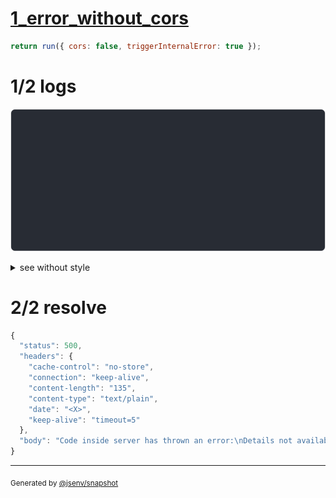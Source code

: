 # [1_error_without_cors](../../cors.test.mjs#L64)

```js
return run({ cors: false, triggerInternalError: true });
```

# 1/2 logs

![img](log_group.svg)

<details>
  <summary>see without style</summary>

```console
OPTIONS http://127.0.0.1/
internal error while handling request
--- error stack ---
Error: here
    at redirectRequest (base/cors.test.mjs:28:19)
    at callHook (@jsenv/core/packages/backend/server/src/service_controller.js:62:25)
    at Object.callHooks (@jsenv/core/packages/backend/server/src/service_controller.js:86:27)
    at applyRequestInternalRedirection (@jsenv/core/packages/backend/server/src/start_server.js:399:23)
    at getResponseProperties (@jsenv/core/packages/backend/server/src/start_server.js:532:17)
    at Server.requestEventHandler (@jsenv/core/packages/backend/server/src/start_server.js:698:42)
    at Server.emit (node:events:520:35)
    at parserOnIncoming (node:_http_server:1173:12)
    at HTTPParser.parserOnHeadersComplete (node:_http_common:121:17)
  500 Internal Server Error
```

</details>


# 2/2 resolve

```js
{
  "status": 500,
  "headers": {
    "cache-control": "no-store",
    "connection": "keep-alive",
    "content-length": "135",
    "content-type": "text/plain",
    "date": "<X>",
    "keep-alive": "timeout=5"
  },
  "body": "Code inside server has thrown an error:\nDetails not available: to enable them use jsenvServiceErrorHandler({ sendErrorDetails: true })."
}
```

---

<sub>
  Generated by <a href="https://github.com/jsenv/core/tree/main/packages/tooling/snapshot">@jsenv/snapshot</a>
</sub>
